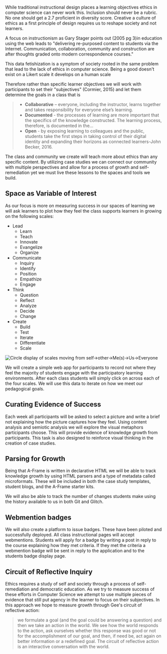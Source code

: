 While traditional instructional design places a  learning objectives ethics in computer science can never work this. Inclusion should never be a rubric. No one should get a 2.7 proficient in diversity score. Creative a culture of ethics as a first principle of design requires us to reshape society and not learners.

A focus on instructionism as Gary Stager points out (2005 pg 3)in education using the web leads to "delivering re-purposed content to students via the	Internet. Communication, collaboration,	community	and	construction are after thoughts graded onto modern correspondence courses."

This data fetishization is a symptom of society rooted in the same problem that lead to the lack of ethics in computer science. Being a good doesn't exist on a Likert scale it develops on a human scale

Therefore rather than specific learner objectives we will work with participants to set their "subjectives" (Cormier, 2015) and let them determine the goals in a class that is
> * **Collaborative** – everyone, including	the	instructor,	learns together	and	takes responsibility for everyone else’s learning.		
> * **Documented** - the processes of learning are more important that the specifics of the knowledge	constructed. The learning process, therefore, is documented in the...
> * **Open** - by exposing learning to colleagues and the public, students take the first steps in taking control of their digital identity and expanding their horizons as	connected learners-John Becker, 2016.

The class and community we create will teach more about ethics than any specific content. By utilizing case studies we can connect our community with multiple perspectives and allow for a process of growth and self-remediation yet we must live these lessons to the spaces and tools we build. 

## Space as Variable of Interest

As our focus is more on measuring success in our spaces of learning we will ask learners to plot how they feel the class supports learners in growing on the following scales: 
* Lead
  * Learn
  * Teach
  * Innovate
  * Evangelize
  * Organize
* Communicate
  * Inquiry
  * Identify
  * Position
  * Empathize
  * Engage
* Think
  * Question
  * Reflect
  * Analyze
  * Decide
  * Change
* Create
  * Build
  * Test
  * Iterate
  * Differentiate
  * Scale

![Circle display of scales moving from self->other->Me(s)->Us->Everyone](https://archive.jgregorymcverry.com/wp-content/uploads/2015/08/engagement-1024x870.jpg)

We will create a simple web app for participants to record not where they feel the majority of students engage with the participatory learning environments. After each class students will simply click on across each of the four scales. We will use this data to iterate on how we meet our pedagogical goals.

## Curating Evidence of Success

Each week all participants will be asked to select a picture and write a brief not explaining how the picture captures how they feel. Using content analysis and semiotic analysis we will explore the visual metaphors participants choose. This will provide evidence of knowledge growth from participants. This task is also designed to reinforce visual thinking in the creation of case studies.

## Parsing for Growth

Being that A-Frame is written in declarative HTML we will be able to track knowledge growth by using HTML parsers and a type of metadata called microformats. These will be included in both the case study templates, student blogs, and the A-Frame starter kits.

We will also be able to track the number of changes students make using the history available to us in both Git and Glitch. 

## Webmention badges 

We will also create a platform to issue badges. These have been piloted and successfully deployed. All class instructional pages will accept webmentions. Students will apply for a badge by writing a post in reply to the course explaining how they met criteria. If they met the criteria a webmention badge will be sent in reply to the application and to the students badge display page.

## Circuit of Reflective Inquiry

Ethics requires a study of self and society through a process of self-remediation and democratic education. As we try to measure success of these efforts in Computer Science we attempt to use multiple pieces of evidence that still put agency in the learner to focus on their subjectives. In this approach we hope to measure growth through Gee's circuit of reflective action:
> we formulate a goal (and the goal could be answering a question) and then we take an action in the world. We see how the world responds to the action, ask ourselves whether this response was good or not for the accomplishment of our goal, and then, if need be, act again on better information or a redefined goal. The circuit of reflective action is an interactive conversation with the world.
